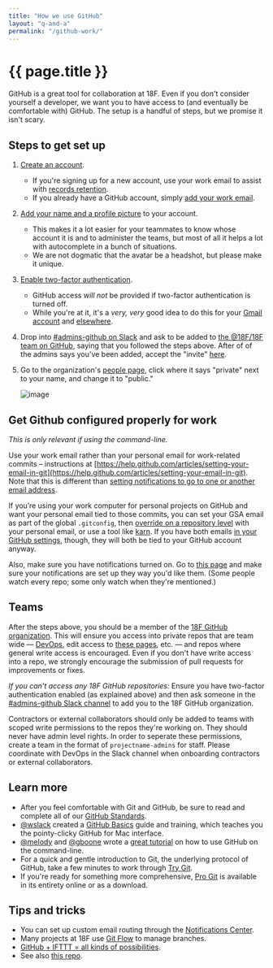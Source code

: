 ```yaml
---
title: "How we use GitHub"
layout: "q-and-a"
permalink: "/github-work/"
---
```

# {{ page.title }}

GitHub is a great tool for collaboration at 18F. Even if you don't consider yourself a developer, we want you to have access to (and eventually be comfortable with) GitHub. The setup is a handful of steps, but we promise it isn't scary.

## Steps to get set up

1. [Create an account](https://github.com/join).
    * If you're signing up for a new account, use your work email to assist with [records retention](http://ben.balter.com/open-source-for-government/#records).
    * If you already have a GitHub account, simply [add your work email](https://github.com/settings/emails).
1. [Add your name and a profile picture](https://github.com/settings/profile) to your account.
    * This makes it a lot easier for your teammates to know whose account it is and to administer the teams, but most of all it helps a lot with autocomplete in a bunch of situations.
    * We are not dogmatic that the avatar be a headshot, but please make it unique.
1. [Enable two-factor authentication](https://github.com/settings/security).
    * GitHub access _will not_ be provided if two-factor authentication is turned off.
    * While you're at it, it's a *very, very* good idea to do this for your [Gmail account](http://lifehacker.com/5932700/please-turn-on-two-factor-authentication/all) and [elsewhere](http://lifehacker.com/5938565/heres-everywhere-you-should-enable-two-factor-authentication-right-now/all).
1. Drop into [#admins-github on Slack](https://18f.slack.com/messages/admins-github/) and ask to be added to [the @18F/18F team on GitHub](https://github.com/orgs/18F/teams/18f), saying that you followed the steps above. After of of the admins says you've been added, accept the "invite" [here](https://github.com/orgs/18F/invitation?via_email=1).
1. Go to the organization's [people page](https://github.com/orgs/18F/people), click where it says "private" next to your name, and change it to "public."

    ![image](../assets/images/github-work/visibility.png)

## Get Github configured properly for work

*This is only relevant if using the command-line.*

Use your work email rather than your personal email for work-related commits – instructions at [https://help.github.com/articles/setting-your-email-in-git](https://help.github.com/articles/setting-your-email-in-git). Note that this is different than [setting notifications to go to one or another email address](https://help.github.com/articles/configuring-notification-emails-for-organizations/).

If you’re using your work computer for personal projects on GitHub and want your personal email tied to those commits, you can set your GSA email as part of the global `.gitconfig`, then [override on a repository level](http://git-scm.com/book/en/v2/Customizing-Git-Git-Configuration) with your personal email, or use a tool like [karn](https://github.com/prydonius/karn). If you have both emails [in your GitHub settings](https://github.com/settings/emails), though, they will both be tied to your GitHub account anyway.

Also, make sure you have notifications turned on. Go to [this page](https://github.com/settings/notifications) and make sure your notifications are set up they way you'd like them. (Some people watch every repo; some only watch when they're mentioned.)

## Teams

After the steps above, you should be a member of the [18F GitHub organization](https://github.com/18F). This will ensure you access into private repos that are team wide — [DevOps](https://github.com/18F/DevOps), edit access to [these pages](https://github.com/18F/hub-pages-private), etc. — and repos where general write access is encouraged. Even if you don't have write access into a repo, we strongly encourage the submission of pull requests for improvements or fixes.

_If you can't access any 18F GitHub repositories:_ Ensure you have two-factor authentication enabled (as explained above) and then ask someone in the [#admins-github Slack channel](https://18f.slack.com/messages/admins-github/) to add you to the 18F GitHub organization.

Contractors or external collaborators should only be added to teams with scoped write permissions to the repos they're working on. They should never have admin level rights. In order to seperate these permissions, create a team in the format of `projectname-admins` for staff. Please coordinate with DevOps in the Slack channel when onboarding contractors or external collaborators.

## Learn more

* After you feel comfortable with Git and GitHub, be sure to read and complete all of our [GitHub Standards](../standards/github/).
* [@wslack](https://github.com/wslack) created a [GitHub Basics](https://docs.google.com/document/d/18b-4VPTcuqat-enGQSVzivGH2CsqdQVG0K0eToRM39I/edit) guide and training, which teaches you the pointy-clicky GitHub for Mac interface.
* [@melody](https://github.com/melodykramer) and [@gboone](https://github.com/gboone) wrote a [great tutorial](https://18f.gsa.gov/2015/03/03/how-to-use-github-and-the-terminal-a-guide/) on how to use GitHub on the command-line.
* For a quick and gentle introduction to Git, the underlying protocol of GitHub, take a few minutes to work through [Try Git](https://try.github.io/levels/1/challenges/1).
* If you're ready for something more comprehensive, [Pro Git](http://git-scm.com/book/en/v2) is available in its entirety online or as a download.

## Tips and tricks

* You can set up custom email routing through the [Notifications Center](https://github.com/settings/notifications).
* Many projects at 18F use [Git Flow](http://nvie.com/posts/a-successful-git-branching-model/) to manage branches.
* [GitHub + IFTTT = all kinds of possibilities](https://ifttt.com/github).
* See also [this repo](https://github.com/18F/github-in-government/blob/master/tips_and_tricks.md).
